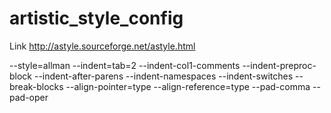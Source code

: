 # artistic_style_config

Link http://astyle.sourceforge.net/astyle.html

--style=allman
--indent=tab=2
--indent-col1-comments
--indent-preproc-block
--indent-after-parens
--indent-namespaces
--indent-switches
--break-blocks
--align-pointer=type
--align-reference=type
--pad-comma
--pad-oper
